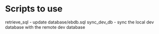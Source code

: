 # Scripts to use

retrieve_sql - update database/ebdb.sql
sync_dev_db - sync the local dev database with the remote dev database
